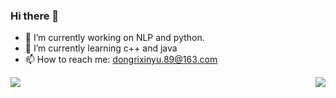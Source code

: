 ### Hi there 👋
- 🔭 I’m currently working on NLP and python.
- 🌱 I’m currently learning c++ and java
- 📫 How to reach me: dongrixinyu.89@163.com


<img align="left" src="https://github-readme-stats.vercel.app/api?username=dongrixinyu&show_icons=true&icon_color=CE1D2D&text_color=718096&bg_color=ffffff&hide_title=true" />
<img align="right" style="padding=0;" src="https://github-readme-stats.quantumlytangled.vercel.app/api/top-langs/?username=dongrixinyu&layout=compact&show_icons=true&hide_border=true&icon_color=f0f0f000&count_private=true" />

